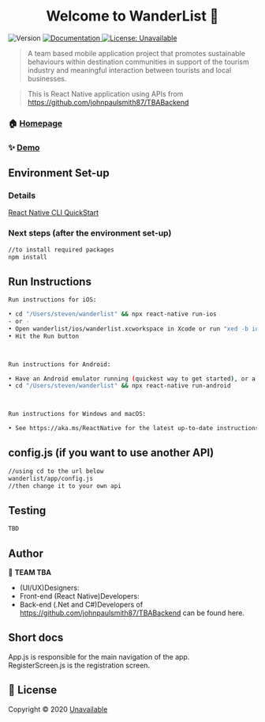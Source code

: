 <h1 align="center">Welcome to WanderList 👋</h1>
<p>
  <img alt="Version" src="https://img.shields.io/badge/version-MVP 1.0-blue.svg?cacheSeconds=2592000" />
  <a href="Unavailable" target="_blank">
    <img alt="Documentation" src="https://img.shields.io/badge/documentation-yes-brightgreen.svg" />
  </a>
  <a href="Unavailable" target="_blank">
    <img alt="License: Unavailable" src="https://img.shields.io/badge/License-Unavailable-yellow.svg" />
  </a>
</p>

> A team based mobile application project that promotes sustainable behaviours within destination communities in support of the tourism industry and meaningful interaction between tourists and local businesses.

> This is React Native application using APIs from https://github.com/johnpaulsmith87/TBABackend

### 🏠 [Homepage](Unavailable)

### ✨ [Demo](https://drive.google.com/file/d/1l0vEDDZ3__mJtioTxPF10MYEuaadrz-p/view)

## Environment Set-up
### Details

[React Native CLI QuickStart](https://reactnative.dev/docs/environment-setup)

### Next steps (after the environment set-up)
```sh
//to install required packages
npm install
```

## Run Instructions

```sh
Run instructions for iOS:

• cd "/Users/steven/wanderlist" && npx react-native run-ios
- or -
• Open wanderlist/ios/wanderlist.xcworkspace in Xcode or run "xed -b ios"
• Hit the Run button



Run instructions for Android:

• Have an Android emulator running (quickest way to get started), or a device connected.
• cd "/Users/steven/wanderlist" && npx react-native run-android



Run instructions for Windows and macOS:

• See https://aka.ms/ReactNative for the latest up-to-date instructions.
```
## config.js (if you want to use another API)
```sh
//using cd to the url below
wanderlist/app/config.js
//then change it to your own api
```

## Testing

```sh
TBD
```

## Author

👤 **TEAM TBA**

* (UI/UX)Designers: 
* Front-end (React Native)Developers: 
* Back-end (.Net and C#)Developers of https://github.com/johnpaulsmith87/TBABackend can be found here.
<!--
* Github: [@Unavailable](https://github.com/Unavailable)
-->

## Short docs

App.js is responsible for the main navigation of the app.<br>
RegisterScreen.js is the registration screen.

## 📝 License

Copyright © 2020 [Unavailable](https://github.com/Unavailable)
